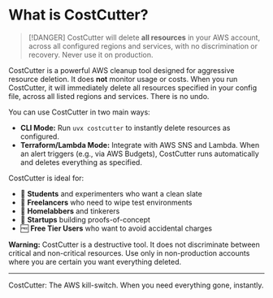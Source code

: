 # What is CostCutter?

> [!DANGER]
> CostCutter will delete **all resources** in your AWS account, across all configured regions and services, with no discrimination or recovery. Never use it on production.

CostCutter is a powerful AWS cleanup tool designed for aggressive resource deletion. It does **not** monitor usage or costs. When you run CostCutter, it will immediately delete all resources specified in your config file, across all listed regions and services. There is no undo.

You can use CostCutter in two main ways:

- **CLI Mode:** Run `uvx costcutter` to instantly delete resources as configured.
- **Terraform/Lambda Mode:** Integrate with AWS SNS and Lambda. When an alert triggers (e.g., via AWS Budgets), CostCutter runs automatically and deletes everything as specified.

CostCutter is ideal for:

- 🚀 **Students** and experimenters who want a clean slate
- 💼 **Freelancers** who need to wipe test environments
- 🧪 **Homelabbers** and tinkerers
- 🌱 **Startups** building proofs-of-concept
- 🆓 **Free Tier Users** who want to avoid accidental charges

**Warning:** CostCutter is a destructive tool. It does not discriminate between critical and non-critical resources. Use only in non-production accounts where you are certain you want everything deleted.

---

CostCutter: The AWS kill-switch. When you need everything gone, instantly.
